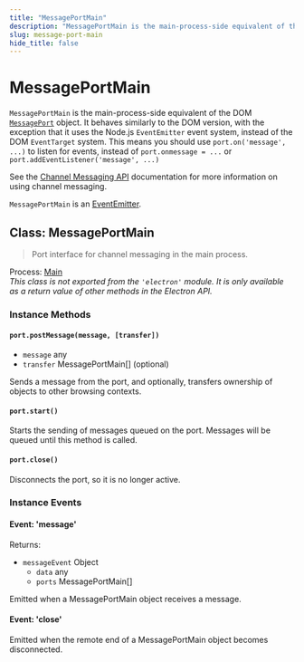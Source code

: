 ```yaml
---
title: "MessagePortMain"
description: "MessagePortMain is the main-process-side equivalent of the DOM MessagePort object. It behaves similarly to the DOM version, with the exception that it uses the Node.js EventEmitter event system, instead of the DOM EventTarget system. This means you should use port.on('message', ...) to listen for events, instead of port.onmessage = ... or port.addEventListener('message', ...)"
slug: message-port-main
hide_title: false
---
```


# MessagePortMain

`MessagePortMain` is the main-process-side equivalent of the DOM
[`MessagePort`][] object. It behaves similarly to the DOM version, with the
exception that it uses the Node.js `EventEmitter` event system, instead of the
DOM `EventTarget` system. This means you should use `port.on('message', ...)`
to listen for events, instead of `port.onmessage = ...` or
`port.addEventListener('message', ...)`

See the [Channel Messaging API][] documentation for more information on using
channel messaging.

`MessagePortMain` is an [EventEmitter][event-emitter].

## Class: MessagePortMain

> Port interface for channel messaging in the main process.

Process: [Main](latest/glossary.md#main-process)<br />
_This class is not exported from the `'electron'` module. It is only available as a return value of other methods in the Electron API._

### Instance Methods

#### `port.postMessage(message, [transfer])`

* `message` any
* `transfer` MessagePortMain[] (optional)

Sends a message from the port, and optionally, transfers ownership of objects
to other browsing contexts.

#### `port.start()`

Starts the sending of messages queued on the port. Messages will be queued
until this method is called.

#### `port.close()`

Disconnects the port, so it is no longer active.

### Instance Events

#### Event: 'message'

Returns:

* `messageEvent` Object
  * `data` any
  * `ports` MessagePortMain[]

Emitted when a MessagePortMain object receives a message.

#### Event: 'close'

Emitted when the remote end of a MessagePortMain object becomes disconnected.

[`MessagePort`]: https://developer.mozilla.org/en-US/docs/Web/API/MessagePort
[Channel Messaging API]: https://developer.mozilla.org/en-US/docs/Web/API/Channel_Messaging_API
[event-emitter]: https://nodejs.org/api/events.html#events_class_eventemitter
